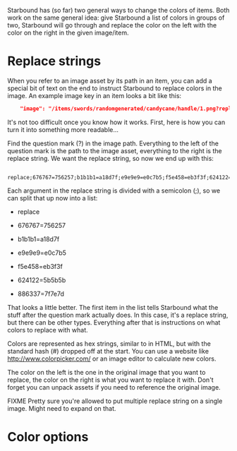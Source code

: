 Starbound has (so far) two general ways to change the colors of items. Both work on the same general idea: give Starbound a list of colors in groups of two, Starbound will go through and replace the color on the left with the color on the right in the given image/item.

# Replace strings

When you refer to an image asset by its path in an item, you can add a special bit of text on the end to instruct Starbound to replace colors in the image. An example image key in an item looks a bit like this:

```json
    "image": "/items/swords/randomgenerated/candycane/handle/1.png?replace;676767=756257;b1b1b1=a18d7f;e9e9e9=e0c7b5;f5e458=eb3f3f;624122=5b5b5b;886337=7f7e7d"
```

It's not too difficult once you know how it works. First, here is how you can turn it into something more readable...

Find the question mark (?) in the image path. Everything to the left of the question mark is the path to the image asset, everything to the right is the replace string. We want the replace string, so now we end up with this:

```
    replace;676767=756257;b1b1b1=a18d7f;e9e9e9=e0c7b5;f5e458=eb3f3f;624122=5b5b5b;886337=7f7e7d
```

Each argument in the replace string is divided with a semicolon (;), so we can split that up now into a list:

*  replace

*  676767=756257

*  b1b1b1=a18d7f

*  e9e9e9=e0c7b5

*  f5e458=eb3f3f

*  624122=5b5b5b

*  886337=7f7e7d

That looks a little better. The first item in the list tells Starbound what the stuff after the question mark actually does. In this case, it's a replace string, but there can be other types. Everything after that is instructions on what colors to replace with what.

Colors are represented as hex strings, similar to in HTML, but with the standard hash (#) dropped off at the start. You can use a website like http://www.colorpicker.com/ or an image editor to calculate new colors.

The color on the left is the one in the original image that you want to replace, the color on the right is what you want to replace it with. Don't forget you can unpack assets if you need to reference the original image.

FIXME Pretty sure you're allowed to put multiple replace string on a single image. Might need to expand on that.

# Color options



